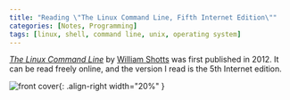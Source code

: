 ```yaml
---
title: "Reading \"The Linux Command Line, Fifth Internet Edition\""
categories: [Notes, Programming]
tags: [linux, shell, command line, unix, operating system]
---
```


[*The Linux Command Line*](http://linuxcommand.org/tlcl.php) by [William Shotts](https://twitter.com/william_shotts) was first published in 2012. It can be read freely online, and the version I read is the 5th Internet edition.

![front cover](http://linuxcommand.org/images/lcl2_front_new.png){: .align-right width="20%" }

